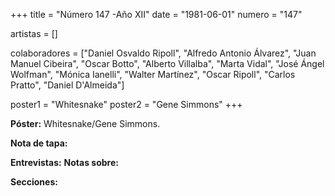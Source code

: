 +++
title = "Número 147 -Año XII"
date = "1981-06-01"
numero = "147"

artistas = []

colaboradores = ["Daniel Osvaldo Ripoll", "Alfredo Antonio Álvarez", "Juan Manuel Cibeira", "Oscar Botto", "Alberto Villalba", "Marta Vidal", "José Ángel Wolfman", "Mónica Ianelli", "Walter Martínez", "Oscar Ripoll", "Carlos Pratto", "Daniel D'Almeida"]

poster1 = "Whitesnake"
poster2 = "Gene Simmons"
+++

**Póster:** Whitesnake/Gene Simmons.
 
**Nota de tapa:** 

**Entrevistas:** 
**Notas sobre:**


**Secciones:**
